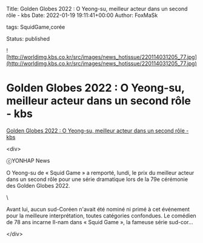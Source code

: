 Title: Golden Globes 2022 : O Yeong-su, meilleur acteur dans un second rôle - kbs
Date: 2022-01-19 19:11:41+00:00
Author: FoxMaSk 

tags: SquidGame,corée

Status: published


![http://worldimg.kbs.co.kr/src/images/news_hotissue/220114031205_77.jpg](http://worldimg.kbs.co.kr/src/images/news_hotissue/220114031205_77.jpg)


# Golden Globes 2022 : O Yeong-su, meilleur acteur dans un second rôle - kbs

[Golden Globes 2022 : O Yeong-su, meilleur acteur dans un second rôle - kbs](http://world.kbs.co.kr/service/contents_view.htm?lang=f&amp;menu_cate=issues&amp;id=&amp;board_seq=417010)

&lt;div&gt;

ⓒYONHAP News

O Yeong-su de « Squid Game » a remporté, lundi, le prix du meilleur
acteur dans un second rôle pour une série dramatique lors de la 79e
cérémonie des Golden Globes 2022.

\

Avant lui, aucun sud-Coréen n&#39;avait été nominé ni primé à cet événement
pour la meilleure interprétation, toutes catégories confondues. Le
comédien de 78 ans incarne Il-nam dans « Squid Game », la fameuse série
sud-cor...

&lt;/div&gt;